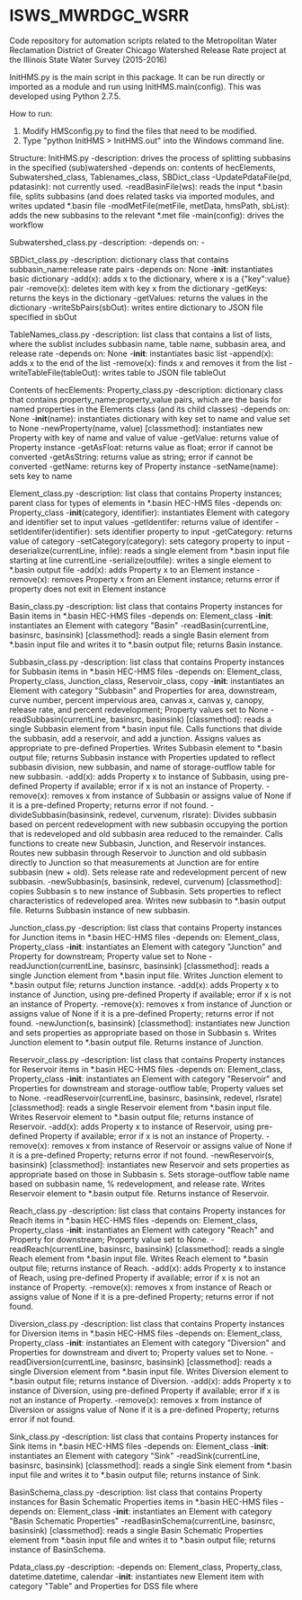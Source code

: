 # ISWS_MWRDGC_WSRR
Code repository for automation scripts related to the Metropolitan Water
Reclamation District of Greater Chicago Watershed Release Rate project
at the Illinois State Water Survey (2015-2016)

InitHMS.py is the main script in this package. It can be run directly or
imported as a module and run using InitHMS.main(config). This was
developed using Python 2.7.5.

How to run:
1. Modify HMSconfig.py to find the files that need to be modified.
2. Type "python InitHMS > InitHMS.out" into the Windows command line.

Structure:
InitHMS.py
    -description: drives the process of splitting subbasins in the
    specified (sub)watershed
    -depends on: contents of hecElements, Subwatershed_class, 
    Tablenames_class, SBDict_class
    -UpdatePdataFile(pd, pdatasink): not currently used.
    -readBasinFile(ws): reads the input *.basin file, splits subbasins
    (and does related tasks via imported modules, and writes updated
    *.basin file
    -modMetFile(metFile, metData, hmsPath, sbList): adds the new
    subbasins to the relevant *.met file
    -main(config): drives the workflow

Subwatershed_class.py
    -description: 
    -depends on: 
    -


SBDict_class.py
    -description: dictionary class that contains
    subbasin_name:release rate pairs
    -depends on: None
    -__init__: instantiates basic dictionary
    -add(x): adds x to the dictionary, where x is a {"key":value} pair
    -remove(x): deletes item with key x from the dictionary
    -getKeys: returns the keys in the dictionary
    -getValues: returns the values in the dictionary
    -writeSbPairs(sbOut): writes entire dictionary to JSON file
    specified in sbOut

TableNames_class.py
    -description: list class that contains a list of lists,
    where the sublist includes subbasin name, table name,
    subbasin area, and release rate
    -depends on: None
    -__init__: instantiates basic list
    -append(x): adds x to the end of the list
    -remove(x): finds x and removes it from the list
    -writeTableFile(tableOut): writes table to JSON file tableOut
    
Contents of hecElements:
Property_class.py
    -description: dictionary class that contains 
    property_name:property_value pairs, which are the basis for named
    properties in the Elements class (and its child classes)
    -depends on: None
    -__init__(name): instantiates dictionary with key set to name and
    value set to None
    -newProperty(name, value) [classmethod]: instantiates new Property
    with key of name and value of value
    -getValue: returns value of Property instance
    -getAsFloat: returns value as float; error if cannot be converted
    -getAsString: returns value as string; error if cannot be converted
    -getName: returns key of Property instance
    -setName(name): sets key to name

Element_class.py
    -description: list class that contains Property instances; parent
    class for types of elements in *.basin HEC-HMS files
    -depends on: Property_class
    -__init__(category, identifier): instantiates Element with category
    and identifier set to input values
    -getIdentifer: returns value of identifer
    -setIdentifer(identifier): sets identifier property to input
    -getCategory: returns value of category
    -setCategory(category): sets category property to input
    -deserialize(currentLine, infile): reads a single element from *.basin
    input file starting at line currentLine
    -serialize(outfile): writes a single element to *.basin output file
    -add(x): adds Property x to an Element instance
    -remove(x): removes Property x from an Element instance; returns error
    if property does not exit in Element instance

Basin_class.py
    -description: list class that contains Property instances for Basin
    items in *.basin HEC-HMS files
    -depends on: Element_class
    -__init__: instantiates an Element with category "Basin"
    -readBasin(currentLine, basinsrc, basinsink) [classmethod]: reads a
    single Basin element from *.basin input file and writes it to 
    *.basin output file; returns Basin instance.

Subbasin_class.py
    -description: list class that contains Property instances for
    Subbasin items in *.basin HEC-HMS files
    -depends on: Element_class, Property_class, Junction_class, 
    Reservoir_class, copy
    -__init__: instantiates an Element with category "Subbasin" and 
    Properties for area, downstream, curve number, percent impervious
    area, canvas x, canvas y, canopy, release rate, and percent
    redevelopment; Property values set to None
    -readSubbasin(currentLine, basinsrc, basinsink) [classmethod]: reads
    a single Subbasin element from *.basin input file. Calls functions
    that divide the subbasin, add a reservoir, and add a junction.
    Assigns values as appropriate to pre-defined Properties.
    Writes Subbasin element to *.basin output file; returns Subbasin
    instance with Properties updated to reflect subbasin division, new 
    subbasin, and name of storage-outflow table for new subbasin.
    -add(x): adds Property x to instance of Subbasin, using pre-defined
    Property if available; error if x is not an instance of Property.
    -remove(x): removes x from instance of Subbasin or assigns value of
    None if it is a pre-defined Property; returns error if not found.
    -divideSubbasin(basinsink, redevel, curvenum, rlsrate): Divides 
    subbasin based on percent redevelopment with new subbasin occupying
    the portion that is redeveloped and old subbasin area reduced to the
    remainder. Calls functions to create new Subbasin, Junction, and 
    Reservoir instances. Routes new subbasin through Reservoir to
    Junction and old subbasin directly to Junction so that measurements
    at Junction are for entire subbasin (new + old). Sets release rate
    and redevelopment percent of new subbasin.
    -newSubbasin(s, basinsink, redevel, curvenum) [classmethod]: copies
    Subbasin s to new instance of Subbasin. Sets properties to reflect
    characteristics of redeveloped area. Writes new subbasin to *.basin
    output file. Returns Subbasin instance of new subbasin.    

Junction_class.py
    -description: list class that contains Property instances for
    Junction items in *.basin HEC-HMS files
    -depends on: Element_class, Property_class
    -__init__: instantiates an Element with category "Junction" and 
    Property for downstream; Property value set to None
    -readJunction(currentLine, basinsrc, basinsink) [classmethod]: reads
    a single Junction element from *.basin input file. Writes Junction
    element to *.basin output file; returns Junction instance.
    -add(x): adds Property x to instance of Junction, using pre-defined
    Property if available; error if x is not an instance of Property.
    -remove(x): removes x from instance of Junction or assigns value of
    None if it is a pre-defined Property; returns error if not found.
    -newJunction(s, basinsink) [classmethod]: instantiates new Junction
    and sets properties as appropriate based on those in Subbasin s.
    Writes Junction element to *.basin output file. Returns instance
    of Junction.

Reservoir_class.py
    -description: list class that contains Property instances for
    Reservoir items in *.basin HEC-HMS files
    -depends on: Element_class, Property_class
    -__init__: instantiates an Element with category "Reservoir" and 
    Properties for downstream and storage-outflow table; Property values
    set to None.
    -readReservoir(currentLine, basinsrc, basinsink, redevel, rlsrate)
    [classmethod]: reads a single Reservoir element from *.basin input
    file. Writes Reservoir element to *.basin output file; returns 
    instance of Reservoir.
    -add(x): adds Property x to instance of Reservoir, using pre-defined
    Property if available; error if x is not an instance of Property.
    -remove(x): removes x from instance of Reservoir or assigns value of
    None if it is a pre-defined Property; returns error if not found.
    -newReservoir(s, basinsink) [classmethod]: instantiates new Reservoir
    and sets properties as appropriate based on those in Subbasin s. Sets
    storage-outflow table name based on subbasin name, % redevelopment,
    and release rate. Writes Reservoir element to *.basin output file.
    Returns instance of Reservoir.

Reach_class.py
    -description: list class that contains Property instances for
    Reach items in *.basin HEC-HMS files
    -depends on: Element_class, Property_class
    -__init__: instantiates an Element with category "Reach" and 
    Property for downstream; Property value set to None.
    -readReach(currentLine, basinsrc, basinsink) [classmethod]: reads a 
    single Reach element from *.basin input file. Writes Reach
    element to *.basin output file; returns instance of Reach.
    -add(x): adds Property x to instance of Reach, using pre-defined
    Property if available; error if x is not an instance of Property.
    -remove(x): removes x from instance of Reach or assigns value of
    None if it is a pre-defined Property; returns error if not found.

Diversion_class.py
    -description: list class that contains Property instances for
    Diversion items in *.basin HEC-HMS files
    -depends on: Element_class, Property_class
    -__init__: instantiates an Element with category "Diversion" and 
    Properties for downstream and divert to; Property values set to None.
    -readDiversion(currentLine, basinsrc, basinsink) [classmethod]: reads a 
    single Diversion element from *.basin input file. Writes Diversion
    element to *.basin output file; returns instance of Diversion.
    -add(x): adds Property x to instance of Diversion, using pre-defined
    Property if available; error if x is not an instance of Property.
    -remove(x): removes x from instance of Diversion or assigns value of
    None if it is a pre-defined Property; returns error if not found.

Sink_class.py
    -description: list class that contains Property instances for Sink
    items in *.basin HEC-HMS files
    -depends on: Element_class
    -__init__: instantiates an Element with category "Sink"
    -readSink(currentLine, basinsrc, basinsink) [classmethod]: reads a
    single Sink element from *.basin input file and writes it to 
    *.basin output file; returns instance of Sink.

BasinSchema_class.py
    -description: list class that contains Property instances for Basin
    Schematic Properties items in *.basin HEC-HMS files
    -depends on: Element_class
    -__init__: instantiates an Element with category "Basin Schematic
    Properties"
    -readBasinSchema(currentLine, basinsrc, basinsink) [classmethod]:
    reads a single Basin Schematic Properties element from *.basin input
    file and writes it to *.basin output file; returns instance of
    BasinSchema.

Pdata_class.py
    -description: 
    -depends on: Element_class, Property_class, datetime.datetime,
    calendar
    -__init__: instantiates new Element item with category "Table" and
    Properties for DSS file where 